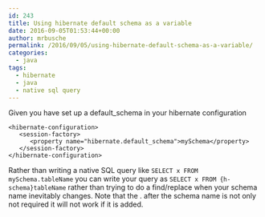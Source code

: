 ```yaml
---
id: 243
title: Using hibernate default schema as a variable
date: 2016-09-05T01:53:44+00:00
author: mrbusche
permalink: /2016/09/05/using-hibernate-default-schema-as-a-variable/
categories:
  - java
tags:
  - hibernate
  - java
  - native sql query
---
```


Given you have set up a default_schema in your hibernate configuration

    <hibernate-configuration>
       <session-factory>
          <property name="hibernate.default_schema">mySchema</property>
       </session-factory>
    </hibernate-configuration>

Rather than writing a native SQL query like `SELECT x FROM mySchema.tableName` you can write your query as `SELECT x FROM {h-schema}tableName` rather than trying to do a find/replace when your schema name inevitably changes. Note that the . after the schema name is not only not required it will not work if it is added.
